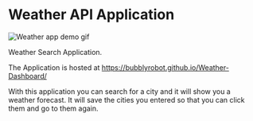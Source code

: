 # Weather API Application

![Weather app demo gif](./Assets/WeatherDashboard.gif)

Weather Search Application. 

The Application is hosted at 
https://bubblyrobot.github.io/Weather-Dashboard/

With this application you can search for a city and it will show you a weather forecast.
It will save the cities you entered so that you can click them and go to them again.

